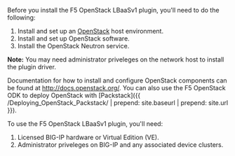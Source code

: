 Before you install the F5 OpenStack LBaaSv1 plugin, you'll need to do the following:

1. Install and set up an [OpenStack](http://www.openstack.org/) host environment. 
2. Install and set up OpenStack software.
3. Install the OpenStack Neutron service. 

**Note:** You may need administrator priveleges on the network host to install the plugin driver.

Documentation for how to install and configure OpenStack components can be found at http://docs.openstack.org/. You can also use the F5 OpenStack ODK to deploy OpenStack with [Packstack]({{ /Deploying_OpenStack_Packstack/ | prepend: site.baseurl | prepend: site.url }}).

To use the F5 OpenStack LBaaSv1 plugin, you'll need:

1. Licensed BIG-IP hardware or Virtual Edition (VE). 
2. Administrator priveleges on BIG-IP and any associated device clusters. 



